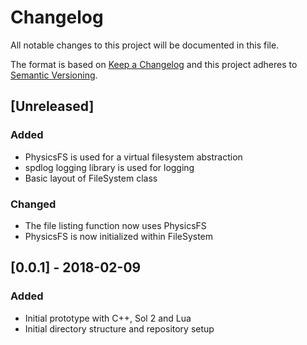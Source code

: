 # Changelog

All notable changes to this project will be documented in this file.

The format is based on [Keep a Changelog](http://keepachangelog.com/en/1.0.0/)
and this project adheres to [Semantic Versioning](http://semver.org/spec/v2.0.0.html).

## [Unreleased]

### Added

* PhysicsFS is used for a virtual filesystem abstraction
* spdlog logging library is used for logging
* Basic layout of FileSystem class

### Changed

* The file listing function now uses PhysicsFS
* PhysicsFS is now initialized within FileSystem

## [0.0.1] - 2018-02-09

### Added

* Initial prototype with C++, Sol 2 and Lua
* Initial directory structure and repository setup
